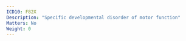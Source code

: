 ```yaml
---
ICD10: F82X
Description: "Specific developmental disorder of motor function"
Matters: No
Weight: 0
---
```


